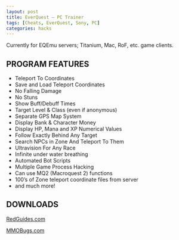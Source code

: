 ```yaml
---
layout: post
title: EverQuest – PC Trainer
tags: [Cheats, EverQuest, Sony, PC]
categories: hacks
---
```


Currently for EQEmu servers; Titanium, Mac, RoF, etc. game clients.

## PROGRAM FEATURES

- Teleport To Coordinates
- Save and Load Teleport Coordinates
- No Falling Damage
- No Stuns
- Show Buff/Debuff Times
- Target Level & Class (even if anonymous)
- Separate GPS Map System
- Display Bank & Character Money
- Display HP, Mana and XP Numerical Values
- Follow Exactly Behind Any Target
- Search NPCs in Zone And Teleport To Them
- Ultravision For Any Race
- Infinite under water breathing
- Automated Bot Scripts
- Multiple Game Process Hacking
- Can use MQ2 (Macroquest 2) functions
- 100’s of Zone teleport coordinate files from server
- and much more!

## DOWNLOADS

[RedGuides.com](https://www.redguides.com/community/threads/emu-only-eqtrainer-free-everquest-hacking-program.28651/)

[MMOBugs.com](https://www.mmobugs.com/forums/everquest-cheats-and-guides/29184-eqtrainer-free-everquest-hacking-program.html)
